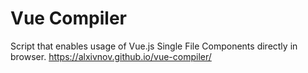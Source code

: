 # Vue Compiler
Script that enables usage of Vue.js Single File Components directly in browser. https://alxivnov.github.io/vue-compiler/
